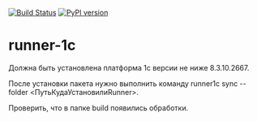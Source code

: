 [![Build Status](http://sigma-pharma.ru:30080/job/runner1c/badge/icon)](http://sigma-pharma.ru:30080/job/runner1c)
[![PyPI version](https://badge.fury.io/py/runner1c.svg)](https://badge.fury.io/py/runner1c)

# runner-1c

Должна быть установлена платформа 1с версии не ниже 8.3.10.2667.

После установки пакета нужно выполнить команду runner1c sync --folder <ПутьКудаУстановилиRunner>.

Проверить, что в папке build появились обработки. 
